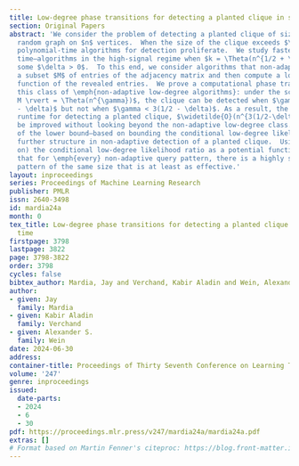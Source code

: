 ```yaml
---
title: Low-degree phase transitions for detecting a planted clique in sublinear time
section: Original Papers
abstract: 'We consider the problem of detecting a planted clique of size $k$ in a
  random graph on $n$ vertices.  When the size of the clique exceeds $\Theta(\sqrt{n})$,
  polynomial-time algorithms for detection proliferate.  We study faster—namely, sublinear
  time—algorithms in the high-signal regime when $k = \Theta(n^{1/2 + \delta})$, for
  some $\delta > 0$.  To this end, we consider algorithms that non-adaptively query
  a subset $M$ of entries of the adjacency matrix and then compute a low-degree polynomial
  function of the revealed entries.  We prove a computational phase transition for
  this class of \emph{non-adaptive low-degree algorithms}: under the scaling $\lvert
  M \rvert = \Theta(n^{\gamma})$, the clique can be detected when $\gamma > 3(1/2
  - \delta)$ but not when $\gamma < 3(1/2 - \delta)$. As a result, the best known
  runtime for detecting a planted clique, $\widetilde{O}(n^{3(1/2-\delta)})$, cannot
  be improved without looking beyond the non-adaptive low-degree class. Our proof
  of the lower bound—based on bounding the conditional low-degree likelihood ratio—reveals
  further structure in non-adaptive detection of a planted clique.  Using (a bound
  on) the conditional low-degree likelihood ratio as a potential function, we show
  that for \emph{every} non-adaptive query pattern, there is a highly structured query
  pattern of the same size that is at least as effective.'
layout: inproceedings
series: Proceedings of Machine Learning Research
publisher: PMLR
issn: 2640-3498
id: mardia24a
month: 0
tex_title: Low-degree phase transitions for detecting a planted clique in sublinear
  time
firstpage: 3798
lastpage: 3822
page: 3798-3822
order: 3798
cycles: false
bibtex_author: Mardia, Jay and Verchand, Kabir Aladin and Wein, Alexander S.
author:
- given: Jay
  family: Mardia
- given: Kabir Aladin
  family: Verchand
- given: Alexander S.
  family: Wein
date: 2024-06-30
address:
container-title: Proceedings of Thirty Seventh Conference on Learning Theory
volume: '247'
genre: inproceedings
issued:
  date-parts:
  - 2024
  - 6
  - 30
pdf: https://proceedings.mlr.press/v247/mardia24a/mardia24a.pdf
extras: []
# Format based on Martin Fenner's citeproc: https://blog.front-matter.io/posts/citeproc-yaml-for-bibliographies/
---
```

